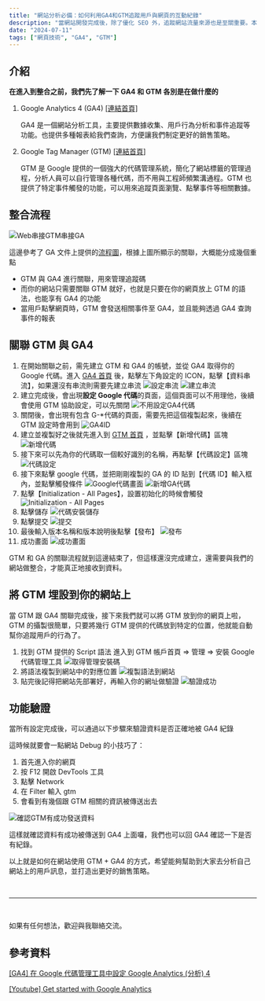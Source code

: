 ```yaml
---
title: "網站分析必備：如何利用GA4和GTM追蹤用戶與網頁的互動紀錄"
description: "當網站開發完成後，除了優化 SEO 外，追蹤網站流量來源也是至關重要。本文將介紹如何啟用Google Tag Manager (GTM)並管理Google Analytics 4(GA4)，從而有效地監控和分析網站流量。"
date: "2024-07-11"
tags: ["網頁技術", "GA4", "GTM"]
---
```


## 介紹

**在進入到整合之前，我們先了解一下 GA4 和 GTM 各別是在做什麼的**

1. Google Analytics 4 (GA4) [[連結首頁]](https://analytics.google.com/)

    GA4 是一個網站分析工具，主要提供數據收集、用戶行為分析和事件追蹤等功能。也提供多種報表給我們查詢，方便讓我們制定更好的銷售策略。

2. Google Tag Manager (GTM) [[連結首頁]](https://tagmanager.google.com/)

    GTM 是 Google 提供的一個強大的代碼管理系統，簡化了網站標籤的管理過程，分析人員可以自行管理各種代碼，而不用與工程師頻繁溝通程。GTM 也提供了特定事件觸發的功能，可以用來追蹤頁面瀏覽、點擊事件等相關數據。

## 整合流程

![Web串接GTM串接GA](1.png)

這邊參考了 GA 文件上提供的[流程圖](https://support.google.com/tagmanager/answer/9442095?hl=zh-Hant)，根據上圖所顯示的關聯，大概能分成幾個重點

-   GTM 與 GA4 進行關聯，用來管理追蹤碼
-   而你的網站只需要關聯 GTM 就好，也就是只要在你的網頁放上 GTM 的語法，也能享有 GA4 的功能
-   當用戶點擊網頁時，GTM 會發送相關事件至 GA4，並且能夠透過 GA4 查詢事件的報表

## 關聯 GTM 與 GA4

1. 在開始關聯之前，需先建立 GTM 和 GA4 的帳號，並從 GA4 取得你的 Google 代碼。進入 [GA4 首頁](https://analytics.google.com/) 後，點擊左下角設定的 ICON，點擊【資料串流】，如果還沒有串流則需要先建立串流
   ![設定串流](2.png)
   ![建立串流](3.png)
2. 建立完成後，會出現**設定 Google 代碼**的頁面，這個頁面可以不用理他，後續會使用 GTM 協助設定，可以先關閉
   ![不用設定GA4代碼](4.png)
3. 關閉後，會出現有包含 G-\*代碼的頁面，需要先把這個複製起來，後續在 GTM 設定時會用到
   ![GA4ID](5.png)
4. 建立並複製好之後就先進入到 [GTM 首頁](https://tagmanager.google.com/) ，並點擊【新增代碼】區塊
   ![新增代碼](6.png)
5. 接下來可以先為你的代碼取一個較好識別的名稱，再點擊【代碼設定】區塊
   ![代碼設定](7.png)
6. 接下來點擊 google 代碼，並把剛剛複製的 GA 的 ID 貼到【代碼 ID】輸入框內，並點擊觸發條件
   ![Google代碼畫面](8.png)
   ![新增GA代碼](9.png)
7. 點擊【Initialization - All Pages】，設置初始化的時候會觸發
   ![Initialization - All Pages](10.png)
8. 點擊儲存
   ![代碼安裝儲存](11.png)
9. 點擊提交
   ![提交](12.png)
10. 最後輸入版本名稱和版本說明後點擊【發布】
    ![發布](13.png)
11. 成功畫面
    ![成功畫面](14.png)

GTM 和 GA 的關聯流程就到這邊結束了，但這樣還沒完成建立，還需要與我們的網站做整合，才能真正地接收到資料。

## 將 GTM 埋設到你的網站上

當 GTM 跟 GA4 關聯完成後，接下來我們就可以將 GTM 放到你的網頁上啦，GTM 的攝製很簡單，只要將幾行 GTM 提供的代碼放到特定的位置，他就能自動幫你追蹤用戶的行為了。

1. 找到 GTM 提供的 Script 語法
   進入到 GTM 帳戶首頁 => 管理 => 安裝 Google 代碼管理工具
   ![取得管理安裝碼](15.png)
2. 將語法複製到網站中的對應位置
   ![複製語法到網站](16.png)
3. 貼完後記得把網站先部署好，再輸入你的網址做驗證
   ![驗證成功](17.png)

## 功能驗證

當所有設定完成後，可以通過以下步驟來驗證資料是否正確地被 GA4 紀錄

這時候就要會一點網站 Debug 的小技巧了：

1. 首先進入你的網頁
2. 按 F12 開啟 DevTools 工具
3. 點擊 Network
4. 在 Filter 輸入 gtm
5. 會看到有幾個跟 GTM 相關的資訊被傳送出去

![確認GTM有成功發送資料](18.png)

這樣就確認資料有成功被傳送到 GA4 上面囉，我們也可以回 GA4 確認一下是否有紀錄。

以上就是如何在網站使用 GTM + GA4 的方式，希望能夠幫助到大家去分析自己網站上的用戶訊息，並打造出更好的銷售策略。

<br />

---

<br />

如果有任何想法，歡迎與我聯絡交流。

## 參考資料

[[GA4] 在 Google 代碼管理工具中設定 Google Analytics (分析) 4](https://support.google.com/tagmanager/answer/9442095?hl=zh-MO)

[[Youtube] Get started with Google Analytics](https://www.youtube.com/watch?v=UuE37-MM1ws&list=PLI5YfMzCfRtZ4bHJJDl_IJejxMwZFiBwz&index=2)
